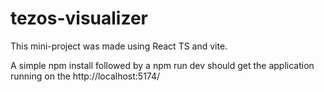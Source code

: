 # tezos-visualizer

This mini-project was made using React TS and vite.

A simple npm install followed by a npm run dev should get the application running on the http://localhost:5174/
